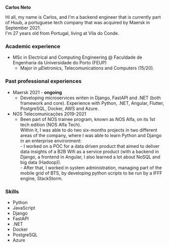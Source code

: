 **Carlos Neto** 

Hi all, my name is Carlos, and I'm a backend engineer that is currently part of Huub, a portuguese tech company that was acquired by Maersk in September 2021.  
I'm 27 years old from Portugal, living at Vila do Conde.  

  
### Academic experience
* MSc in Electrical and Computing Engineering @ Faculdade de Engenharia da Universidade do Porto (FEUP)
  * Major in µEletronics, Telecomunications and Computers (15/20).
  
### Past professional experiences
* Maersk 2021 - **ongoing**
  * Developing microservices writen in Django, FastAPI and .NET (both framework and core). Experience with Python, .NET, Angular, Flutter, PostgreSQL, Docker, AWS and Azure.   
* NOS Telecomunicações 2019-2021
  * Been part of NOS trainee program, known as NOS Alfa, on its 1st tech edition (NOS Alfa Tech).  
    Within it, I was able to do two six-months projects in two different areas of the company, where I was able to learn Python and Django in an enterprise environment:  
        - I worked on a POC for a data driven product that aimed to deliver data insights of a B2B Wifi as a service product (with a backend in Django, a frontend in Angular, I also learned a lot about NoSQL and big data (Hadoop)).  
        - After that, I worked in system administration, managing part of the mobile grid of BTS, by developing python scripts to be run by a IFFF engine, StackStorm.

### Skills
* Python
* JavaScript
* Django
* FastAPI
* .NET
* Docker
* PostgreSQL
* Azure
